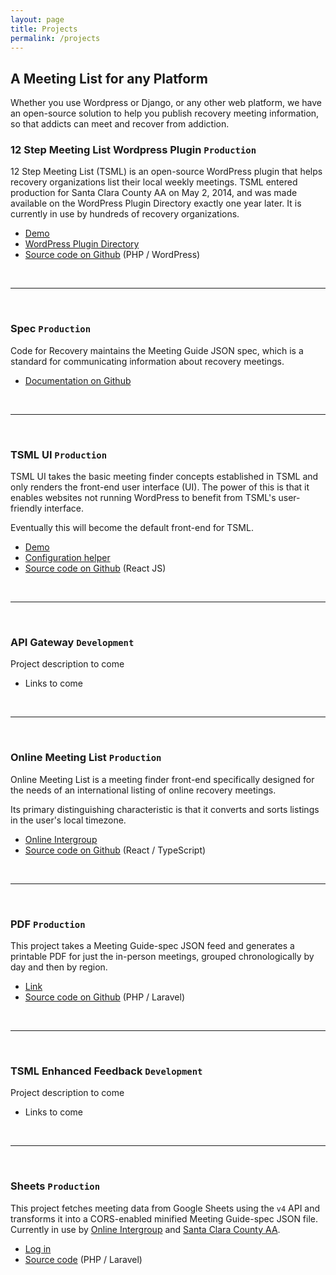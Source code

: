 ```yaml
---
layout: page
title: Projects
permalink: /projects
---
```


## A Meeting List for any Platform

Whether you use Wordpress or Django, or any other web platform, we have an open-source solution to help you publish recovery meeting information, so that addicts can meet and recover from addiction.

### 12 Step Meeting List Wordpress Plugin `Production`

12 Step Meeting List (TSML) is an open-source WordPress plugin that helps recovery organizations list their local weekly meetings. TSML entered production for Santa Clara County AA on May 2, 2014, and was made available on the WordPress Plugin Directory exactly one year later. It is currently in use by hundreds of recovery organizations.

- [Demo](https://demo.code4recovery.org/meetings)
- [WordPress Plugin Directory](https://wordpress.org/plugins/12-step-meeting-list)
- [Source code on Github](https://github.com/code4recovery/12-step-meeting-list) (PHP / WordPress)

&nbsp;

---

&nbsp;

### Spec `Production`

Code for Recovery maintains the Meeting Guide JSON spec, which is a standard for communicating information about recovery meetings.

- [Documentation on Github](https://github.com/code4recovery/spec)

&nbsp;

---

&nbsp;

### TSML UI `Production`

TSML UI takes the basic meeting finder concepts established in TSML and only renders the front-end user interface (UI). The power of this is that it enables websites not running WordPress to benefit from TSML's user-friendly interface.

Eventually this will become the default front-end for TSML.

- [Demo](https://demo.code4recovery.org/tsml-ui)
- [Configuration helper](https://tsml-ui-config.netlify.app)
- [Source code on Github](https://github.com/code4recovery/tsml-ui) (React JS)

&nbsp;

---

&nbsp;

### API Gateway `Development`

Project description to come

- Links to come

&nbsp;

---

&nbsp;

### Online Meeting List `Production`

Online Meeting List is a meeting finder front-end specifically designed for the needs of an international listing of online recovery meetings.

Its primary distinguishing characteristic is that it converts and sorts listings in the user's local timezone.

- [Online Intergroup](https://aa-intergroup.org/meetings)
- [Source code on Github](https://github.com/code4recovery/online-meeting-list) (React / TypeScript)

&nbsp;

---

&nbsp;

### PDF `Production`

This project takes a Meeting Guide-spec JSON feed and generates a printable PDF for just the in-person meetings, grouped chronologically by day and then by region.

- [Link](https://pdf.code4recovery.org/)
- [Source code on Github](https://github.com/code4recovery/pdf) (PHP / Laravel)

&nbsp;

---

&nbsp;

### TSML Enhanced Feedback `Development`

Project description to come

- Links to come

&nbsp;

---

&nbsp;

### Sheets `Production`

This project fetches meeting data from Google Sheets using the `v4` API and transforms it into a CORS-enabled minified Meeting Guide-spec JSON file. Currently in use by [Online Intergroup](https://aa-intergroup.org/meetings) and [Santa Clara County AA](https://aasanjose.org/meetings).

- [Log in](https://sheets.code4recovery.org)
- [Source code](https://github.com/code4recovery/sheets) (PHP / Laravel)
